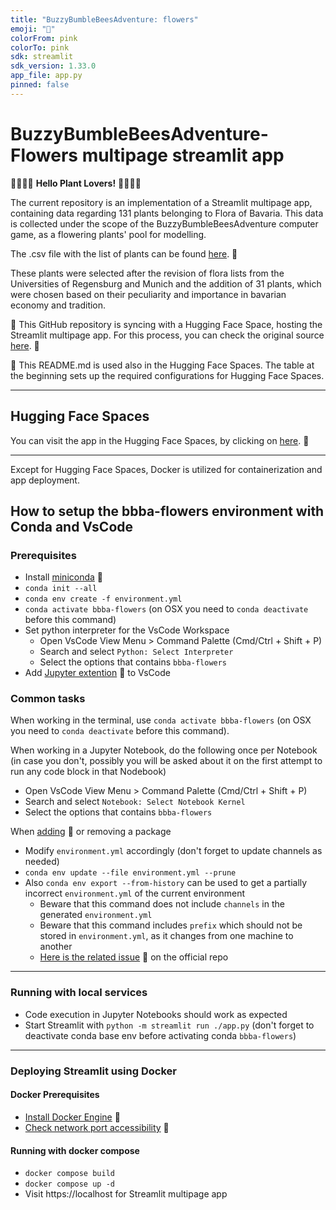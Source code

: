 ```yaml
---
title: "BuzzyBumbleBeesAdventure: flowers"
emoji: "🌸"
colorFrom: pink
colorTo: pink
sdk: streamlit
sdk_version: 1.33.0
app_file: app.py
pinned: false
---
```


# BuzzyBumbleBeesAdventure-Flowers multipage streamlit app

🌼🌿🌷🍀 **Hello Plant Lovers!** 🌸🌱🌹🌾

The current repository is an implementation of a Streamlit multipage app, containing data regarding 131 plants belonging to Flora of Bavaria. 
This data is collected under the scope of the BuzzyBumbleBeesAdventure computer game, as a flowering plants' pool for modelling.

The .csv file with the list of plants can be found [here](https://github.com/elenamedea/BuzzyBumbleBeesAdventure-Flowers/blob/main/input/bbba_eda_eng.csv). 🔗

These plants were selected after the revision of flora lists from the Universities of Regensburg and Munich and the addition of 31 plants, which were chosen based on their peculiarity and importance in bavarian economy and tradition.


📌 This GitHub repository is syncing with a Hugging Face Space, hosting the Streamlit multipage app. For this process, you can check the original source [here](https://huggingface.co/docs/hub/en/spaces-github-actions). 🔗

👀 This README.md is used also in the Hugging Face Spaces. The table at the beginning sets up the required configurations for Hugging Face Spaces.

---

## Hugging Face Spaces

You can visit the app in the Hugging Face Spaces, by clicking on [here](https://huggingface.co/spaces/elenamedea/BBBA-flowers). 🔗

---

Except for Hugging Face Spaces, Docker is utilized for containerization and app deployment.

## How to setup the bbba-flowers environment with Conda and VsCode

### Prerequisites

- Install [miniconda](https://docs.conda.io/projects/miniconda/en/latest/) 🔗
- `conda init --all`
- `conda env create -f environment.yml`
- `conda activate bbba-flowers` (on OSX you need to `conda deactivate` before this command)
- Set python interpreter for the VsCode Workspace
    - Open VsCode View Menu > Command Palette (Cmd/Ctrl + Shift + P)
    - Search and select `Python: Select Interpreter`
    - Select the options that contains `bbba-flowers`
- Add [Jupyter extention](https://marketplace.visualstudio.com/items?itemName=ms-toolsai.jupyter) 🔗 to VsCode

### Common tasks

When working in the terminal, use `conda activate bbba-flowers` (on OSX you need to `conda deactivate` before this command).

When working in a Jupyter Notebook, do the following once per Notebook (in case you don't, possibly you will be asked about it on the first attempt to run any code block in that Nodebook)
- Open VsCode View Menu > Command Palette (Cmd/Ctrl + Shift + P)
- Search and select `Notebook: Select Notebook Kernel`
- Select the options that contains `bbba-flowers`

When [adding](https://anaconda.org/search?q=jupyter) 🔗 or removing a package
- Modify `environment.yml` accordingly (don't forget to update channels as needed)
- `conda env update --file environment.yml --prune`
- Also `conda env export --from-history` can be used to get a partially incorrect `environment.yml` of the current environment 
    - Beware that this command does not include `channels` in the generated `environment.yml`
    - Beware that this command includes `prefix` which should not be stored in `environment.yml`, as it changes from one machine to another
    - [Here is the related issue](https://github.com/conda/conda/issues/12842) 🔗 on the official repo

---

### Running with local services

- Code execution in Jupyter Notebooks should work as expected
- Start Streamlit with `python -m streamlit run ./app.py` (don't forget to deactivate conda base env before activating conda `bbba-flowers`)

---

### Deploying Streamlit using Docker

####  Docker Prerequisites

- [Install Docker Engine](https://docs.streamlit.io/deploy/tutorials/docker#install-docker-engine) 🔗
- [Check network port accessibility](https://docs.streamlit.io/deploy/tutorials/docker#check-network-port-accessibility) 🔗

#### Running with docker compose

- `docker compose build`
- `docker compose up -d`
- Visit https://localhost for Streamlit multipage app

